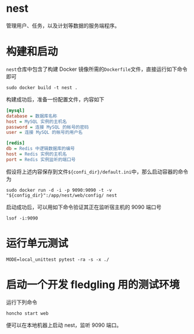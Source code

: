 # nest

管理用户、任务，以及计划等数据的服务端程序。

# 构建和启动

`nest`仓库中包含了构建 Docker 镜像所需的`Dockerfile`文件，直接运行如下命令即可

```shell
sudo docker build -t nest .
```

构建成功后，准备一份配置文件，内容如下

```ini
[mysql]
database = 数据库名称
host = MySQL 实例的主机名
password = 连接 MySQL 的帐号的密码
user = 连接 MySQL 的帐号的用户名

[redis]
db = Redis 中逻辑数据库的编号
host = Redis 实例的主机名
port = Redis 实例监听的端口号
```

假设将上述内容保存到文件`${confi_dir}/default.ini`中，那么启动容器的命令为

```shell
sudo docker run -d -i -p 9090:9090 -t -v "${config_dir}":/app/nest/web/config/ nest
```

启动成功后，可以用如下命令验证其正在监听宿主机的 9090 端口号

```shell
lsof -i:9090
```

# 运行单元测试

```shell
MODE=local_unittest pytest -ra -s -x ./
```

# 启动一个开发 fledgling 用的测试环境

运行下列命令

```shell
honcho start web
```

便可以在本地机器上启动 nest，监听 9090 端口。
